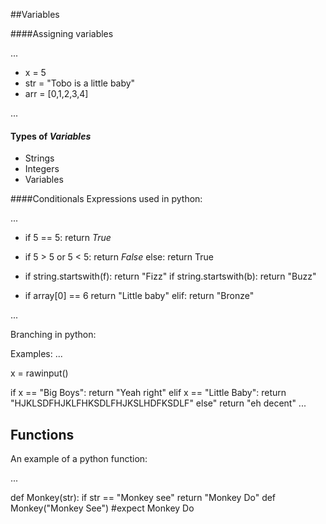 ##Variables

####Assigning variables 

...

* x = 5
* str = "Tobo is a little baby"
* arr = [0,1,2,3,4]

...

#### Types of _Variables_

* Strings
* Integers
* Variables

####Conditionals
Expressions used in python:

...
* if 5 == 5:
	return _True_

* if 5 > 5 or 5 < 5:
	return _False_
  else:
  	return True

 * if string.startswith(f):
 	return "Fizz"
   if string.startswith(b):
   	return "Buzz"

 * if array[0] == 6
		return "Little baby"
 	elif:
 		return "Bronze"

 ...

 Branching in python:

 Examples:
 ...

 x = rawinput()

 if x == "Big Boys":
 	return "Yeah right"
elif x == "Little Baby":
	return "HJKLSDFHJKLFHKSDLFHJKSLHDFKSDLF"
else"
	return "eh decent"
...

## Functions

An example of a python function:

...

def Monkey(str):
	if str == "Monkey see"
		return "Monkey Do"
def Monkey("Monkey See") #expect Monkey Do